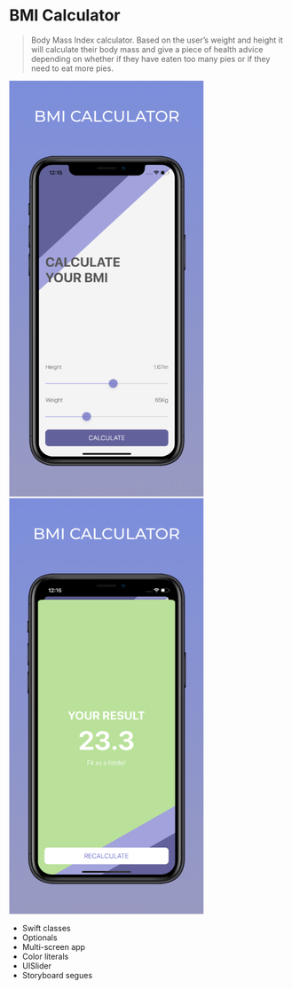 # BMI Calculator
> Body Mass Index calculator. Based on the user’s weight and height it will calculate their body mass and give a piece of health advice depending on whether if they have eaten too many pies or if they need to eat more pies. 

<img src="images/bmiCalculator_1.png" width="350" height="750">
<img src="images/bmiCalculator_2.png" width="350" height="750">

* Swift classes
* Optionals
* Multi-screen app
* Color literals
* UISlider
* Storyboard segues
